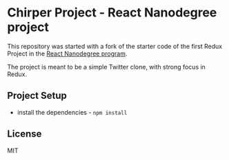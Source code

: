 # Chirper Project - React Nanodegree project

This repository was started with a fork of the starter code of the first Redux Project in the [React Nanodegree program](https://www.udacity.com/course/react-nanodegree--nd019).

The project is meant to be a simple Twitter clone, with strong focus in Redux.

## Project Setup

- install the dependencies - `npm install`

## License

MIT
